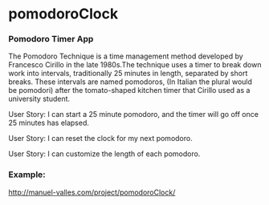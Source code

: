 # pomodoroClock

### Pomodoro Timer App

The Pomodoro Technique is a time management method developed by Francesco Cirillo in the late 1980s.The technique uses a timer to break down work into intervals, traditionally 25 minutes in length, separated by short breaks. These intervals are named pomodoros, (In Italian the plural would be pomodori) after the tomato-shaped kitchen timer that Cirillo used as a university student.

User Story: I can start a 25 minute pomodoro, and the timer will go off once 25 minutes has elapsed.

User Story: I can reset the clock for my next pomodoro.

User Story: I can customize the length of each pomodoro.

### Example:
http://manuel-valles.com/project/pomodoroClock/
